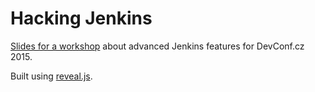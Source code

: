 # Hacking Jenkins

[Slides for a workshop](http://mcupak.github.io/hacking-jenkins-workshop/) about advanced Jenkins features for DevConf.cz 2015.

Built using [reveal.js](https://github.com/hakimel/reveal.js).
